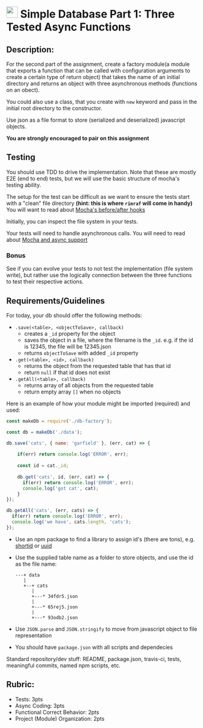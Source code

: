 <img src="https://cloud.githubusercontent.com/assets/478864/22186847/68223ce6-e0b1-11e6-8a62-0e3edc96725e.png" width=30> Simple Database Part 1: Three Tested Async Functions
===

## Description:

For the second part of the assignment, create a factory module(a module that exports a function that can be called
with configuration arguments to create a certain type of return object) that takes the name of an initial directory
and returns an object with three asynchronous methods (functions on an obect).

You could also use a class, that you create with `new` keyword and pass in the initial root directory to the constructor.

Use json as a file format to store (serialized and deserialized) javascript objects.

**You are strongly encouraged to pair on this assignment**

## Testing

You should use TDD to drive the implementation. Note that these are mostly E2E (end to end) tests, but we will use the 
basic structure of mocha's testing ability.

The setup for the test can be difficult as we want to ensure the tests start with a "clean" file directory **(hint: this is where `rimraf` will come in handy)** You will want to read about [Mocha's before/after hooks](https://mochajs.org/#hooks)

Initially, you can inspect the file system in your tests. 

Your tests will need to handle asynchronous calls.  You will need to read about [Mocha and async support](https://mochajs.org/#asynchronous-code)

### Bonus

See if you can evolve your tests to not test the implementation (file system write), but rather use the logically
connection between the three functions to test their respective actions.

## Requirements/Guidelines

For today, your db should offer the following methods:

* `.save(<table>, <objectToSave>, callback)`
  * creates a `_id` property for the object
  * saves the object in a file, where the filename is the `_id`. e.g. if the id is 12345, the file will be 12345.json
  * returns `objectToSave` with added `_id` property
* `.get(<table>, <id>, callback)`
  * returns the object from the requested table that has that id
  * return `null` if that id does not exist
* `.getAll(<table>, callback)`
  * returns array of all objects from the requested table
  * return empty array `[]` when no objects


Here is an example of how your module might be imported (required) and used:

```js
const makeDb = require('./db-factory');

const db = makeDb('./data');

db.save('cats', { name: 'garfield' }, (err, cat) => {
  
    if(err) return console.log('ERROR', err);
    
    const id = cat._id;
    
    db.get('cats', id, (err, cat) => {
      if(err) return console.log('ERROR', err);
      console.log('got cat', cat);
    } 
});

db.getAll('cats', (err, cats) => {
  if(err) return console.log('ERROR', err);
  console.log('we have', cats.length, 'cats');
});
```


* Use an npm package to find a library to assign id's (there are tons), e.g. [shortid](https://www.npmjs.com/package/shortid) or [uuid](https://www.npmjs.com/package/uuid)
* Use the supplied table name as a folder to store objects, and use the id as the file name:

  ```
  ---+ data
     |
     +--+ cats
        |
        +---* 34fdr5.json
        |
        +---* 65rej5.json
        |
        +---* 93odb2.json
  ```
      
* Use `JSON.parse` and `JSON.stringify` to move from javascript object to file representation
* You should have `package.json` with all scripts and dependecies

Standard repository/dev stuff: README, package.json, travis-ci, tests, meaningful commits, named npm scripts, etc.

## Rubric:

* Tests: 3pts
* Async Coding: 3pts
* Functional Correct Behavior: 2pts
* Project (Module) Organization: 2pts
